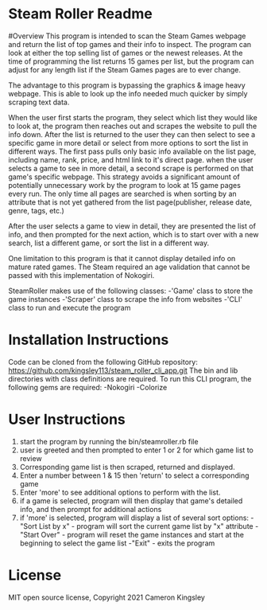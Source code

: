 # Steam Roller Readme

#Overview
This program is intended to scan the Steam Games webpage and return the list of top games and their info to inspect. The program can look at either the top selling list of games or the newest releases. At the time of programming the list returns 15 games per list, but the program can adjust for any length list if the Steam Games pages are to ever change.

The advantage to this program is bypassing the graphics & image heavy webpage. This is able to look up the info needed much quicker by simply scraping text data.

When the user first starts the program, they select which list they would like to look at, the program then reaches out and scrapes the website to pull the info down. After the list is returned to the user they can then select to see a specific game in more detail or select from more options to sort the list in different ways. The first pass pulls only basic info available on the list page, including name, rank, price, and html link to it's direct page. when the user selects a game to see in more detail, a second scrape is performed on that game's specific webpage. This strategy avoids a significant amount of potentially unnecessary work by the program to look at 15 game pages every run. The only time all pages are searched is when sorting by an attribute that is not yet gathered from the list page(publisher, release date, genre, tags, etc.)

After the user selects a game to view in detail, they are presented the list of info, and then prompted for the next action, which is to start over with a new search, list a different game, or sort the list in a different way.

One limitation to this program is that it cannot display detailed info on mature rated games. The Steam required an age validation that cannot be passed with this implementation of Nokogiri.

SteamRoller makes use of the following classes:
  -'Game' class to store the game instances
  -'Scraper' class to scrape the info from websites
  -'CLI' class to run and execute the program

# Installation Instructions
Code can be cloned from the following GitHub repository:
https://github.com/kingsley113/steam_roller_cli_app.git
The bin and lib directories with class definitions are required.
To run this CLI program, the following gems are required:
  -Nokogiri
  -Colorize

# User Instructions
  1. start the program by running the bin/steamroller.rb file
  2. user is greeted and then prompted to enter 1 or 2 for which game list to review
  3. Corresponding game list is then scraped, returned and displayed.
  4. Enter a number between 1 & 15 then 'return' to select a corresponding game
  5. Enter 'more' to see additional options to perform with the list.
  6. if a game is selected, program will then display that game's detailed info, and then prompt for additional actions
  7. if 'more' is selected, program will display a list of several sort options:
    -"Sort List by x" - program will sort the current game list by "x" attribute
    -"Start Over" - program will reset the game instances and start at the beginning to select the game list
    -"Exit" - exits the program

# License
  MIT open source license, Copyright 2021 Cameron Kingsley
